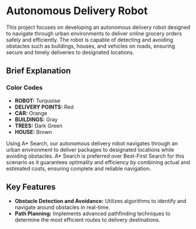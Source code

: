 # Autonomous Delivery Robot

This project focuses on developing an autonomous delivery robot designed to navigate through urban environments to deliver online grocery orders safely and efficiently. The robot is capable of detecting and avoiding obstacles such as buildings, houses, and vehicles on roads, ensuring secure and timely deliveries to designated locations.

## Brief Explanation

### Color Codes
- **ROBOT:** Turquoise
- **DELIVERY POINTS:** Red
- **CAR:** Orange
- **BUILDINGS:** Gray
- **TREES:** Dark Green
- **HOUSE:** Brown

Using A* Search, our autonomous delivery robot navigates through an urban environment to deliver packages to designated locations while avoiding obstacles. A* Search is preferred over Best-First Search for this scenario as it guarantees optimality and efficiency by combining actual and estimated costs, ensuring complete and reliable navigation.

## Key Features
- **Obstacle Detection and Avoidance:** Utilizes algorithms to identify and navigate around obstacles in real-time.                    
- **Path Planning:** Implements advanced pathfinding techniques to determine the most efficient routes to delivery destinations.
                    
  

                                        
  
  
                    
  
